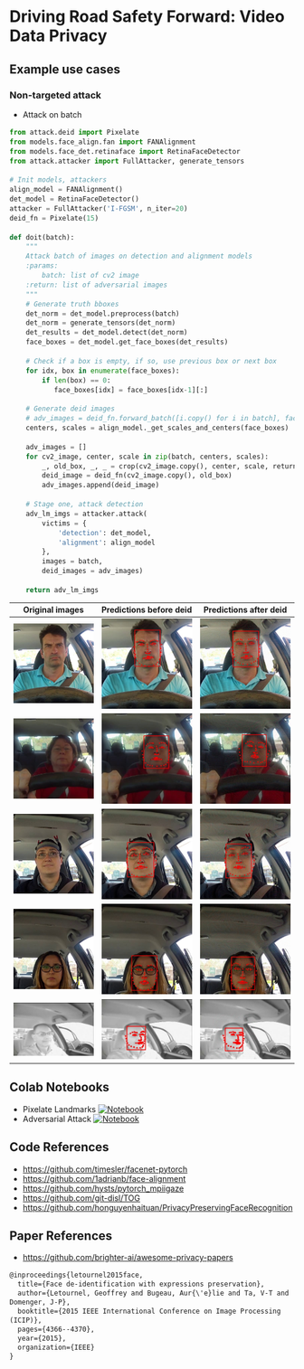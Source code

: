# Driving Road Safety Forward: Video Data Privacy

## Example use cases

### Non-targeted attack

- Attack on batch

```python
from attack.deid import Pixelate
from models.face_align.fan import FANAlignment
from models.face_det.retinaface import RetinaFaceDetector
from attack.attacker import FullAttacker, generate_tensors

# Init models, attackers
align_model = FANAlignment()
det_model = RetinaFaceDetector()
attacker = FullAttacker('I-FGSM', n_iter=20)
deid_fn = Pixelate(15)

def doit(batch):
    """
    Attack batch of images on detection and alignment models
    :params:
        batch: list of cv2 image
    :return: list of adversarial images
    """
    # Generate truth bboxes
    det_norm = det_model.preprocess(batch)
    det_norm = generate_tensors(det_norm)
    det_results = det_model.detect(det_norm)
    face_boxes = det_model.get_face_boxes(det_results)

    # Check if a box is empty, if so, use previous box or next box
    for idx, box in enumerate(face_boxes):
        if len(box) == 0:
           face_boxes[idx] = face_boxes[idx-1][:]

    # Generate deid images
    # adv_images = deid_fn.forward_batch([i.copy() for i in batch], face_boxes)
    centers, scales = align_model._get_scales_and_centers(face_boxes)

    adv_images = []
    for cv2_image, center, scale in zip(batch, centers, scales):
        _, old_box, _, _ = crop(cv2_image.copy(), center, scale, return_points=True)
        deid_image = deid_fn(cv2_image.copy(), old_box)
        adv_images.append(deid_image)

    # Stage one, attack detection
    adv_lm_imgs = attacker.attack(
        victims = {
            'detection': det_model,
            'alignment': align_model
        },
        images = batch,
        deid_images = adv_images)

    return adv_lm_imgs
```

|                       Original images                        |                   Predictions before deid                    |                    Predictions after deid                     |
| :----------------------------------------------------------: | :----------------------------------------------------------: | :-----------------------------------------------------------: |
| <img width="450" alt="screen" src="assets/results/ori.jpg">  | <img width="450" alt="screen" src="assets/results/raw.jpg">  | <img width="450" alt="screen" src="assets/results/deid.jpg">  |
| <img width="450" alt="screen" src="assets/results/ori2.jpg"> | <img width="450" alt="screen" src="assets/results/raw2.jpg"> | <img width="450" alt="screen" src="assets/results/deid2.jpg"> |
| <img width="450" alt="screen" src="assets/results/ori3.jpg"> | <img width="450" alt="screen" src="assets/results/raw3.jpg"> | <img width="450" alt="screen" src="assets/results/deid3.jpg"> |
| <img width="450" alt="screen" src="assets/results/ori4.jpg"> | <img width="450" alt="screen" src="assets/results/raw4.jpg"> | <img width="450" alt="screen" src="assets/results/deid4.jpg"> |
| <img width="450" alt="screen" src="assets/results/ori5.jpg"> | <img width="450" alt="screen" src="assets/results/raw5.jpg"> | <img width="450" alt="screen" src="assets/results/deid5.jpg"> |

## Colab Notebooks

- Pixelate Landmarks [![Notebook](https://colab.research.google.com/assets/colab-badge.svg)](https://colab.research.google.com/drive/1nhtWSODf3UD7ptKLLzneAbE9MtRq-q-7?usp=sharing)
- Adversarial Attack [![Notebook](https://colab.research.google.com/assets/colab-badge.svg)](https://colab.research.google.com/drive/1BXiBrxdfAK2JEW2uU7ZshKLPbD4ZSXXb?usp=sharing)

## Code References

- https://github.com/timesler/facenet-pytorch
- https://github.com/1adrianb/face-alignment
- https://github.com/hysts/pytorch_mpiigaze
- https://github.com/git-disl/TOG
- https://github.com/honguyenhaituan/PrivacyPreservingFaceRecognition

## Paper References

- https://github.com/brighter-ai/awesome-privacy-papers

```
@inproceedings{letournel2015face,
  title={Face de-identification with expressions preservation},
  author={Letournel, Geoffrey and Bugeau, Aur{\'e}lie and Ta, V-T and Domenger, J-P},
  booktitle={2015 IEEE International Conference on Image Processing (ICIP)},
  pages={4366--4370},
  year={2015},
  organization={IEEE}
}
```
